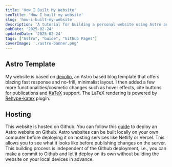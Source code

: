 ```yaml
---
title: 'How I Built My Website'
seoTitle: 'How I built my website'
slug: 'how-i-built-my-website'
description: 'A tutorial for building a personal website using Astro and Github pages'
pubDate: '2025-02-24'
updatedDate: '2025-02-24'
tags: ["Astro", "Guide", "Github Pages"]
coverImage: './astro-banner.png'
---
```


## Astro Template

My website is based on [devolio][1], an Astro based blog template that offers blazing fast response and no-frill, minimalist layout. I then added a few more functionalities/cosmetic changes such as hover effects, cite buttons for publications and [KaTeX][3] support. The LaTeX rendering is powered by [Rehype-katex][4] plugin.

## Hosting

This website is hosted on Github. You can follow this [guide][2] to deploy an Astro website on Github. Astro websites can be built locally on your own computer before deploying it on hosting services like Netlify or Vercel. This allows you to see what it looks like before publishing changes on the server. This building process is independent of the Github deployment, i.e., you can make a commit to Github and let it deploy on its own without building the website on your local devices in advance.

[1]: https://github.com/devaradise/devolio
[2]: https://docs.astro.build/en/guides/deploy/github/
[3]: https://katex.org
[4]: https://github.com/remarkjs/remark-math
